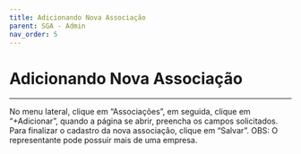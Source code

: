 ```yaml
---
title: Adicionando Nova Associação
parent: SGA - Admin
nav_order: 5
---
```


# Adicionando Nova Associação
---

No menu lateral, clique em “Associações”, em seguida, clique em “+Adicionar”, quando a página se abrir, preencha os campos solicitados. Para finalizar o cadastro da nova associação, clique em “Salvar”. OBS: O representante pode possuir mais de uma empresa. 
